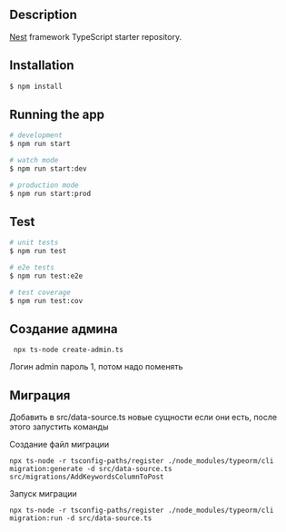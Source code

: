 ## Description

[Nest](https://github.com/nestjs/nest) framework TypeScript starter repository.

## Installation

```bash
$ npm install
```

## Running the app

```bash
# development
$ npm run start

# watch mode
$ npm run start:dev

# production mode
$ npm run start:prod
```

## Test

```bash
# unit tests
$ npm run test

# e2e tests
$ npm run test:e2e

# test coverage
$ npm run test:cov
```

## Создание админа

```
 npx ts-node create-admin.ts
```

Логин admin пароль 1, потом надо поменять

## Миграция

Добавить в src/data-source.ts новые сущности если они есть, после этого запустить команды

Создание файл миграции
```
npx ts-node -r tsconfig-paths/register ./node_modules/typeorm/cli migration:generate -d src/data-source.ts src/migrations/AddKeywordsColumnToPost
```

Запуск миграции

```
npx ts-node -r tsconfig-paths/register ./node_modules/typeorm/cli migration:run -d src/data-source.ts

```
